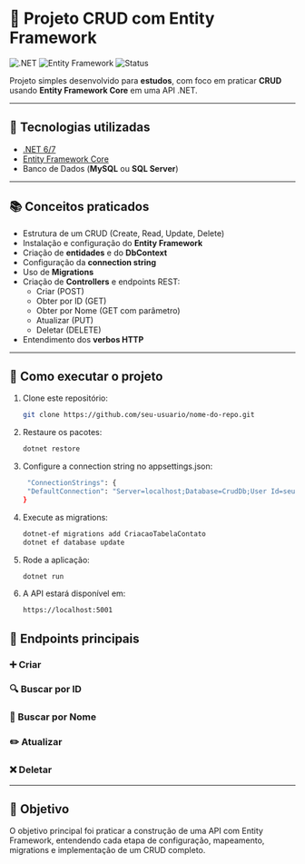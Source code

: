 # 📘 Projeto CRUD com Entity Framework

![.NET](https://img.shields.io/badge/.NET-6.0-blueviolet?logo=dotnet)
![Entity Framework](https://img.shields.io/badge/Entity%20Framework-Core-green)
![Status](https://img.shields.io/badge/Status-Em%20Estudo-yellow)

Projeto simples desenvolvido para **estudos**, com foco em praticar **CRUD** usando **Entity Framework Core** em uma API .NET.

---

## 🚀 Tecnologias utilizadas
- [.NET 6/7](https://dotnet.microsoft.com/)  
- [Entity Framework Core](https://learn.microsoft.com/ef/core/)  
- Banco de Dados (**MySQL** ou **SQL Server**)  

---

## 📚 Conceitos praticados
- Estrutura de um CRUD (Create, Read, Update, Delete)  
- Instalação e configuração do **Entity Framework**  
- Criação de **entidades** e do **DbContext**  
- Configuração da **connection string**  
- Uso de **Migrations**  
- Criação de **Controllers** e endpoints REST:
  - Criar (POST)  
  - Obter por ID (GET)  
  - Obter por Nome (GET com parâmetro)  
  - Atualizar (PUT)  
  - Deletar (DELETE)  
- Entendimento dos **verbos HTTP**  

---

## 🔧 Como executar o projeto
1. Clone este repositório:
   ```bash
   git clone https://github.com/seu-usuario/nome-do-repo.git
   
3. Restaure os pacotes:
   ```bash
   dotnet restore

4. Configure a connection string no appsettings.json:
   ```bash
    "ConnectionStrings": {
    "DefaultConnection": "Server=localhost;Database=CrudDb;User Id=seu-usuario;Password=sua-senha;"
   }

5. Execute as migrations:
   ```bash
   dotnet-ef migrations add CriacaoTabelaContato
   dotnet ef database update

6. Rode a aplicação:
    ```bash
   dotnet run

7. A API estará disponível em:
    ```bash
   https://localhost:5001

## 📌 Endpoints principais

### ➕ Criar
### 🔍 Buscar por ID
### 🔎 Buscar por Nome
### ✏️ Atualizar
### ❌ Deletar

---
## 🎯 Objetivo

O objetivo principal foi praticar a construção de uma API com Entity Framework, entendendo cada etapa de configuração, mapeamento, migrations e implementação de um CRUD completo.

